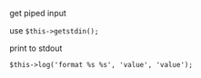 


get piped input

use `$this->getstdin();`

print to stdout

```
$this->log('format %s %s', 'value', 'value');
```
